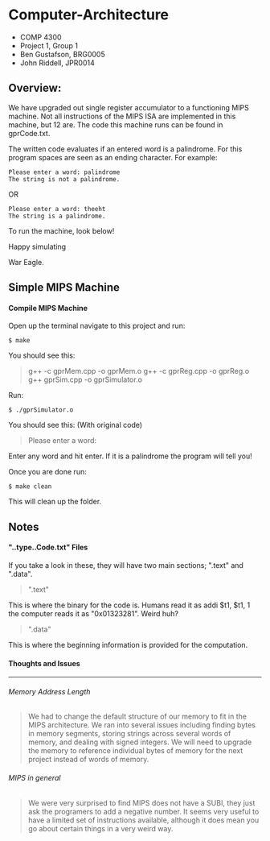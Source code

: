 Computer-Architecture
=====================
- COMP 4300 
- Project 1, Group 1
- Ben Gustafson, BRG0005
- John Riddell, JPR0014

Overview: 
-------------

We have upgraded out single register accumulator to a functioning MIPS machine. Not all instructions of the MIPS ISA are implemented in this machine, but 12 are. The code this machine runs can be found in gprCode.txt.

The written code evaluates if an entered word is a palindrome. For this program spaces are seen as an ending character. For example:

	Please enter a word: palindrome
	The string is not a palindrome.

OR

	Please enter a word: theeht
	The string is a palindrome.


To run the machine, look below!

Happy simulating

War Eagle.



Simple MIPS Machine
-------------

#### Compile MIPS Machine ####

Open up the terminal navigate to this project and run:
	
	$ make

You should see this:

>g++ -c gprMem.cpp -o gprMem.o
>g++ -c gprReg.cpp -o gprReg.o
>g++ gprSim.cpp -o gprSimulator.o

Run: 

	$ ./gprSimulator.o

You should see this: (With original code)

>Please enter a word:

Enter any word and hit enter. If it is a palindrome the program will tell you!

Once you are done run:
	
	$ make clean

This will clean up the folder.



Notes
-------------

#### "..type..Code.txt" Files ####

If you take a look in these, they will have two main sections; ".text" and ".data".

>".text"

This is where the binary for the code is. Humans read it as addi $t1, $t1, 1 the computer reads it as "0x01323281". Weird huh?

>".data"

This is where the beginning information is provided for the computation.


#### Thoughts and Issues ####
************************************

###### Memory Address Length ######

> We had to change the default structure of our memory to fit in the MIPS architecture. We ran into several issues including finding bytes in memory segments, storing strings across several words of memory, and dealing with signed integers. We will need to upgrade the memory to reference individual bytes of memory for the next project instead of words of memory.

###### MIPS in general ######

> We were very surprised to find MIPS does not have a SUBI, they just ask the programers to add a negative number. It seems very useful to have a limited set of instructions available, although it does mean you go about certain things in a very weird way.

